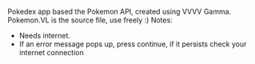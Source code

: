 Pokedex app based the Pokemon API, created using VVVV Gamma.
Pokemon.VL is the source file, use freely :)
Notes:
* Needs internet.
* If an error message pops up, press continue, if it persists check your internet connection

